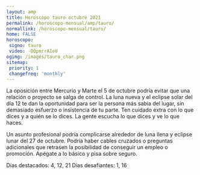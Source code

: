 ```yaml
---
layout: amp
title: Horoscopo tauro octubre 2021 
permalink: /horoscopo-mensual/amp/tauro/
normallink: /horoscopo-mensual/tauro/
home: FALSE
horoscopo:
 signo: tauro
 video: -DQpmrrAIeU
ogimg: /images/tauro_char.png
sitemap:
 priority: 1
 changefreq: 'monthly'
---
```



La oposición entre Mercurio y Marte el 5 de octubre podría evitar que una relación o proyecto se salga de control. La luna nueva y el eclipse solar del día 12 te dan la oportunidad para ser la persona más sabia del lugar, sin demasiado esfuerzo o insistencia de tu parte. Ten cuidado extra con lo que dices y a quién se lo dices. La gente escucha lo que dices y ve lo que haces. 

Un asunto profesional podría complicarse alrededor de luna llena y eclipse lunar del 27 de octubre. Podría haber cables cruzados o preguntas adicionales que retrasen la posibilidad de conseguir un empleo o promoción. Apégate a lo básico y pisa sobre seguro. 

Días destacados: 4, 12, 21
Días desafiantes: 1, 16</div>